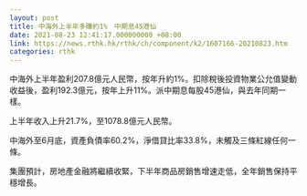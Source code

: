 ```yaml
---
layout: post
title: 中海外上半年多賺約1%　中期息45港仙
date: 2021-08-23 12:41:17.000000000 +08:00
link: https://news.rthk.hk/rthk/ch/component/k2/1607166-20210823.htm
categories: rthk
---
```


中海外上半年盈利207.8億元人民幣，按年升約1%。扣除稅後投資物業公允值變動收益後，盈利192.3億元，按年上升11%。派中期息每股45港仙，與去年同期一樣。

上半年收入上升21.7%，至1078.8億元人民幣。

中海外至6月底，資產負債率60.2%，淨借貸比率33.8%，未觸及三條紅線任何一條。

集團預計，房地產金融將繼續收緊，下半年商品房銷售增速走低，全年銷售保持平穩增長。
